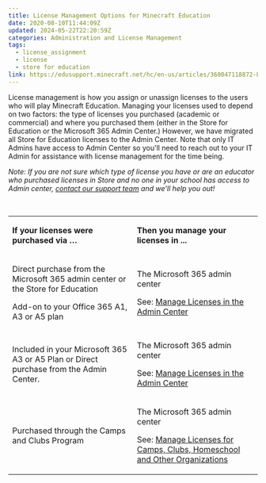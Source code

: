 ```yaml
---
title: License Management Options for Minecraft Education
date: 2020-08-10T11:44:09Z
updated: 2024-05-22T22:20:59Z
categories: Administration and License Management
tags:
  - license_assignment
  - license
  - store for education
link: https://edusupport.minecraft.net/hc/en-us/articles/360047118872-License-Management-Options-for-Minecraft-Education
---
```


License management is how you assign or unassign licenses to the users who will play Minecraft Education. Managing your licenses used to depend on two factors: the type of licenses you purchased (academic or commercial) and where you purchased them (either in the Store for Education or the Microsoft 365 Admin Center.) However, we have migrated all Store for Education licenses to the Admin Center. Note that only IT Admins have access to Admin Center so you'll need to reach out to your IT Admin for assistance with license management for the time being. 

*Note: If you are not sure which type of license you have or are an educator who purchased licenses in Store and no one in your school has access to Admin center, [contact our support team](https://aka.ms/MEE_New_Request) and we'll help you out!*

 

<table style="width: 100%;" data-border="1px" data-cellpadding="5px">
<colgroup>
<col style="width: 50%" />
<col style="width: 50%" />
</colgroup>
<tbody>
<tr>
<td width="200"><p><strong>If your licenses were purchased via …</strong></p></td>
<td width="424"><p><strong>Then you manage your licenses in ...</strong></p></td>
</tr>
<tr>
<td width="200"><p>Direct purchase from the Microsoft 365 admin center or the Store for Education</p>
<p>Add-on to your Office 365 A1, A3 or A5 plan</p></td>
<td width="424"><p>The Microsoft 365 admin center</p>
<p>See: <a href="https://educommunity.minecraft.net/hc/en-us/articles/360047118672">Manage Licenses in the Admin Center</a></p></td>
</tr>
<tr>
<td width="200"><p>Included in your Microsoft 365 A3 or A5 Plan or Direct purchase from the Admin Center.</p></td>
<td width="424"><p>The Microsoft 365 admin center</p>
<p>See: <a href="https://educommunity.minecraft.net/hc/en-us/articles/360047118672">Manage Licenses in the Admin Center</a></p></td>
</tr>
<tr>
<td><p>Purchased through the Camps and Clubs Program</p></td>
<td><p>The Microsoft 365 admin center</p>
<p>See: <a href="https://educommunity.minecraft.net/hc/en-us/articles/360061370372">Manage Licenses for Camps, Clubs, Homeschool and Other Organizations</a></p></td>
</tr>
</tbody>
</table>
